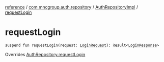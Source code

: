 [reference](../../index.md) / [com.mncgroup.auth.repository](../index.md) / [AuthRepositoryImpl](index.md) / [requestLogin](./request-login.md)

# requestLogin

`suspend fun requestLogin(request: `[`LoginRequest`](../../com.mncgroup.auth.model/-login-request/index.md)`): Result<`[`LoginResponse`](../../com.mncgroup.auth.model/-login-response/index.md)`>`

Overrides [AuthRepository.requestLogin](../-auth-repository/request-login.md)

